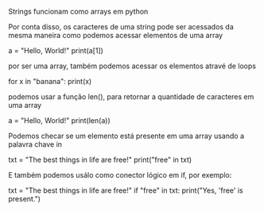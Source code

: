 Strings funcionam como arrays em python

Por conta disso, os caracteres de uma string pode ser acessados da mesma maneira como podemos acessar elementos de uma array

a = "Hello, World!"
print(a[1])

por ser uma array, também podemos acessar os elementos atravé de loops

for x in "banana":
  print(x)

podemos usar a função len(), para retornar a quantidade de caracteres em uma array

a = "Hello, World!"
print(len(a))

Podemos checar se um elemento está presente em uma array usando a palavra chave in

txt = "The best things in life are free!"
print("free" in txt)

E também podemos usálo como conector lógico em if, por exemplo:

txt = "The best things in life are free!"
if "free" in txt:
  print("Yes, 'free' is present.")